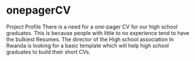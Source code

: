 # onepagerCV
Project Profile
There is a need for a one-pager CV for our high school graduates. This is because people with little to no experience tend to have the bulkiest Resumes.
The director of the High school association In Rwanda is looking for a basic template which will help high school graduates to build their short CVs.
